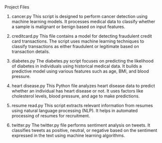 Project Files

1. cancer.py
This script is designed to perform cancer detection using machine learning models. It processes medical data to classify whether a sample is malignant or benign based on input features.

2. creditcard.py
This file contains a model for detecting fraudulent credit card transactions. The script uses machine learning techniques to classify transactions as either fraudulent or legitimate based on transaction details.

3. diabetes.py
The diabetes.py script focuses on predicting the likelihood of diabetes in individuals using historical medical data. It builds a predictive model using various features such as age, BMI, and blood pressure.

4. heart disease.py
This Python file analyzes heart disease data to predict whether an individual has heart disease or not. It uses factors like cholesterol levels, blood pressure, and age to make predictions.

5. resume read.py
This script extracts relevant information from resumes  using natural language processing (NLP). It helps in automated processing of resumes for recruitment.

6. twitter.py
The twitter.py file performs sentiment analysis on tweets. It classifies tweets as positive, neutral, or negative based on the sentiment expressed in the text using machine learning algorithms.

